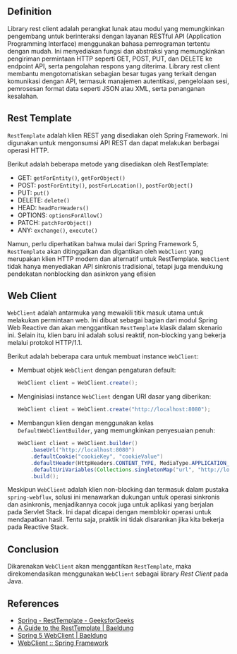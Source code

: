## Definition

Library rest client adalah perangkat lunak atau modul yang memungkinkan pengembang untuk berinteraksi dengan layanan RESTful API (Application Programming Interface) menggunakan bahasa pemrograman tertentu dengan mudah. Ini menyediakan fungsi dan abstraksi yang memungkinkan pengiriman permintaan HTTP seperti GET, POST, PUT, dan DELETE ke endpoint API, serta pengolahan respons yang diterima. Library rest client membantu mengotomatiskan sebagian besar tugas yang terkait dengan komunikasi dengan API, termasuk manajemen autentikasi, pengelolaan sesi, pemrosesan format data seperti JSON atau XML, serta penanganan kesalahan.

## Rest Template

`RestTemplate` adalah klien REST yang disediakan oleh Spring Framework. Ini digunakan untuk mengonsumsi API REST dan dapat melakukan berbagai operasi HTTP.

Berikut adalah beberapa metode yang disediakan oleh RestTemplate:

- GET: `getForEntity()`, `getForObject()`
- POST: `postForEntity()`, `postForLocation()`, `postForObject()`
- PUT: `put()`
- DELETE: `delete()`
- HEAD: `headForHeaders()`
- OPTIONS: `optionsForAllow()`
- PATCH: `patchForObject()`
- ANY: `exchange()`, `execute()`

Namun, perlu diperhatikan bahwa mulai dari Spring Framework 5, `RestTemplate` akan ditinggalkan dan digantikan oleh `WebClient` yang merupakan klien HTTP modern dan alternatif untuk RestTemplate. `WebClient` tidak hanya menyediakan API sinkronis tradisional, tetapi juga mendukung pendekatan nonblocking dan asinkron yang efisien

## Web Client

`WebClient` adalah antarmuka yang mewakili titik masuk utama untuk melakukan permintaan web. Ini dibuat sebagai bagian dari modul Spring Web Reactive dan akan menggantikan `RestTemplate` klasik dalam skenario ini. Selain itu, klien baru ini adalah solusi reaktif, non-blocking yang bekerja melalui protokol HTTP/1.1.

Berikut adalah beberapa cara untuk membuat instance `WebClient`:

- Membuat objek `WebClient` dengan pengaturan default: 
    ```java
    WebClient client = WebClient.create();
    ```

- Menginisiasi instance `WebClient` dengan URI dasar yang diberikan: 
    ```java
    WebClient client = WebClient.create("http://localhost:8080");
    ```

- Membangun klien dengan menggunakan kelas `DefaultWebClientBuilder`, yang memungkinkan penyesuaian penuh: 
    ```java
    WebClient client = WebClient.builder()
        .baseUrl("http://localhost:8080")
        .defaultCookie("cookieKey", "cookieValue")
        .defaultHeader(HttpHeaders.CONTENT_TYPE, MediaType.APPLICATION_JSON_VALUE)
        .defaultUriVariables(Collections.singletonMap("url", "http://localhost:8080"))
        .build();
    ```

Meskipun `WebClient` adalah klien non-blocking dan termasuk dalam pustaka `spring-webflux`, solusi ini menawarkan dukungan untuk operasi sinkronis dan asinkronis, menjadikannya cocok juga untuk aplikasi yang berjalan pada Servlet Stack. Ini dapat dicapai dengan memblokir operasi untuk mendapatkan hasil. Tentu saja, praktik ini tidak disarankan jika kita bekerja pada Reactive Stack.

## Conclusion
Dikarenakan `WebClient` akan menggantikan `RestTemplate`, maka direkomendasikan menggunakan `WebClient` sebagai library _Rest Client_ pada Java.

## References
- [Spring - RestTemplate - GeeksforGeeks](https://www.geeksforgeeks.org/spring-resttemplate/)
- [A Guide to the RestTemplate | Baeldung](https://www.baeldung.com/rest-template)
- [Spring 5 WebClient | Baeldung](https://www.baeldung.com/spring-5-webclient)
- [WebClient :: Spring Framework](https://docs.spring.io/spring-framework/reference/web/webflux-webclient.html)